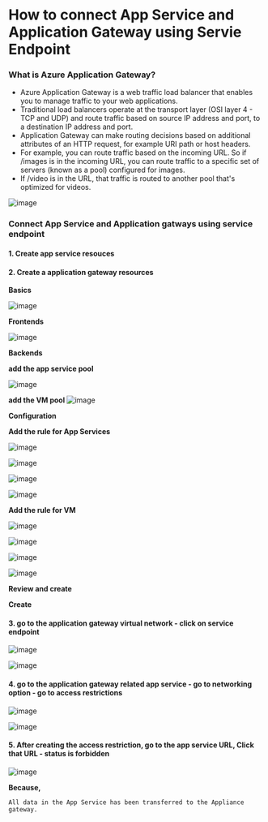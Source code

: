 # How to connect App Service and Application Gateway using Servie Endpoint

### What is Azure Application Gateway?

- Azure Application Gateway is a web traffic load balancer that enables you to manage traffic to your web applications. 
- Traditional load balancers operate at the transport layer (OSI layer 4 - TCP and UDP) and route traffic based on source IP address and port, to a destination IP address and port.
- Application Gateway can make routing decisions based on additional attributes of an HTTP request, for example URI path or host headers. 
- For example, you can route traffic based on the incoming URL. So if /images is in the incoming URL, you can route traffic to a specific set of servers 
  (known as a pool) configured for images. 
- If /video is in the URL, that traffic is routed to another pool that's optimized for videos.

![image](https://user-images.githubusercontent.com/91359308/175523146-c33d84d2-01ee-463a-95d6-4b99169051de.png)


### Connect App Service and Application gatways using service endpoint

#### 1. Create app service resouces
#### 2. Create a application gateway resources

**Basics**

![image](https://user-images.githubusercontent.com/91359308/175524052-0ff6cd36-9b43-447f-ad2a-f667a70ae9dd.png)

**Frontends**

![image](https://user-images.githubusercontent.com/91359308/175524628-f864af4e-1852-47c2-804a-c9ca996f080d.png)

**Backends**

**add the app service pool**

![image](https://user-images.githubusercontent.com/91359308/175525095-0605f4fb-75e8-4e1d-915f-f36a3395d93b.png)

**add the VM pool**
![image](https://user-images.githubusercontent.com/91359308/175525460-27a8d4d9-b062-4171-b239-0f66d61a3899.png)

**Configuration**

**Add the rule for App Services**

![image](https://user-images.githubusercontent.com/91359308/175526259-ffa0867c-3799-4476-a5f8-6ba9b3141559.png)

![image](https://user-images.githubusercontent.com/91359308/175526903-9c70fb01-9160-482b-92e9-064ff0177cc9.png)

![image](https://user-images.githubusercontent.com/91359308/175527291-d0cbd152-f0b9-4f12-9fb4-7e0df4bf607e.png)

![image](https://user-images.githubusercontent.com/91359308/175527503-f5df3ded-aeb2-4e90-9e55-ab0bbc92d3e7.png)

**Add the rule for VM**

![image](https://user-images.githubusercontent.com/91359308/175527887-597ec68a-4148-4c80-953c-587d3d0ee973.png)

![image](https://user-images.githubusercontent.com/91359308/175528068-b143e437-fb31-439c-be91-bd691776db4a.png)

![image](https://user-images.githubusercontent.com/91359308/175528205-580a141f-20d7-4596-900c-d1ff61a4f78a.png)

![image](https://user-images.githubusercontent.com/91359308/175528323-aa6c4df5-b11a-4345-ab2e-e2c1ac64d2b2.png)

**Review and create**

**Create**

#### 3. go to the application gateway virtual network - click on service endpoint 

![image](https://user-images.githubusercontent.com/91359308/175529341-98e6e8a6-74d6-427d-9238-bc6bf4fc0db0.png)

![image](https://user-images.githubusercontent.com/91359308/175529550-8d53c5e6-c77e-411c-bc8f-f807c7aa7dce.png)

#### 4. go to the application gateway related app service - go to networking option - go to access restrictions 

![image](https://user-images.githubusercontent.com/91359308/175536300-54c0de59-fd37-48c4-8942-e8982242f052.png)

![image](https://user-images.githubusercontent.com/91359308/175536448-eaf81d6f-4348-4843-9b9e-f526882dc267.png)

#### 5. After creating the access restriction, go to the app service URL, Click that URL - status is forbidden

![image](https://user-images.githubusercontent.com/91359308/175537462-a91847ff-9cb2-4dea-9c88-4a6ce5efb755.png)


**Because,**
```
All data in the App Service has been transferred to the Appliance gateway.
```












